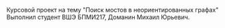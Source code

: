 Курсовой проект на тему "Поиск мостов в неориентированных графах"
Выполнил студент ВШЭ БПМИ217, Доманин Михаил Юрьевич.
